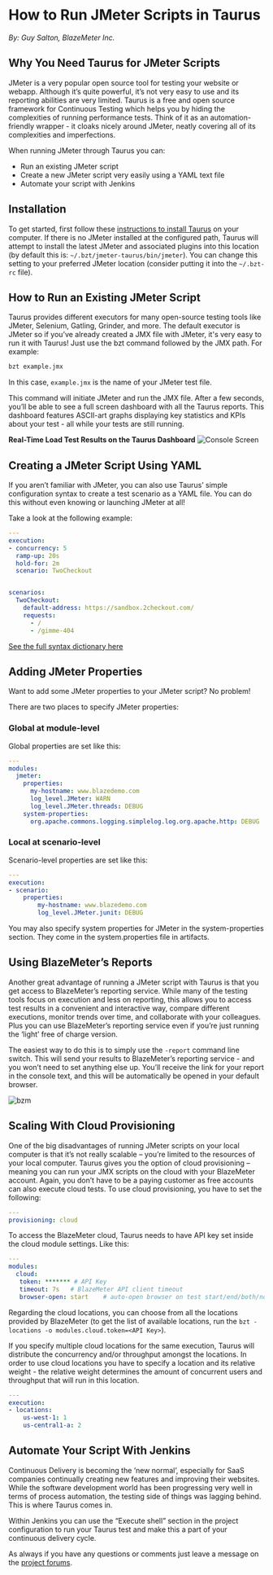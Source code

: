 # How to Run JMeter Scripts in Taurus

_By: Guy Salton, BlazeMeter Inc._

## Why You Need Taurus for JMeter Scripts
JMeter is a very popular open source tool for testing your website or webapp. Although it’s quite powerful, it’s not very easy to use and its reporting abilities are very limited. Taurus is a free and open source framework for Continuous Testing which helps you by hiding the complexities of running performance tests. Think of it as an automation-friendly wrapper - it cloaks nicely around JMeter, neatly covering all of its complexities and imperfections. 

When running JMeter through Taurus you can:

 - Run an existing JMeter script
 - Create a new JMeter script very easily using a YAML text file
 - Automate your script with Jenkins

## Installation
To get started, first follow these [instructions to install Taurus](/docs/Installation/) on your computer. 
If there is no JMeter installed at the configured path, Taurus will attempt to install the latest JMeter and associated plugins into this location (by default this is: `~/.bzt/jmeter-taurus/bin/jmeter`). You can change this setting to your preferred JMeter location (consider putting it into the `~/.bzt-rc` file). 


## How to Run an Existing JMeter Script

Taurus provides different executors for many open-source testing tools like JMeter, Selenium, Gatling, Grinder, and more. The default executor is JMeter so if you’ve already created a JMX file with JMeter, it's very easy to run it with Taurus! Just use the bzt command followed by the JMX path. For example:

```bash
bzt example.jmx
```

In this case, `example.jmx` is the name of your JMeter test file.

This command will initiate JMeter and run the JMX file. After a few seconds, you’ll be able to see a full screen dashboard with all the Taurus reports. This dashboard features ASCII-art graphs displaying key statistics and KPIs about your test - all while your tests are still running. 


__Real-Time Load Test Results on the Taurus Dashboard__
![Console Screen](console2.png)


## Creating a JMeter Script Using YAML

If you aren’t familiar with JMeter, you can also use Taurus’ simple configuration syntax to create a test scenario as a YAML file. You can do this without even knowing or launching JMeter at all!  

Take a look at the following example:

```yaml
---
execution:
- concurrency: 5
  ramp-up: 20s
  hold-for: 2m
  scenario: TwoCheckout


scenarios:
  TwoCheckout:
    default-address: https://sandbox.2checkout.com/
    requests: 
      - /
      - /gimme-404
```

[See the full syntax dictionary here](/docs/JMeter/#Building-Test-Plan-from-Config) 


## Adding JMeter Properties 

Want to add some JMeter properties to your JMeter script? No problem!

There are two places to specify JMeter properties: 

### Global at module-level 

Global properties are set like this:

```yaml
---
modules:
  jmeter:
    properties:
      my-hostname: www.blazedemo.com
      log_level.JMeter: WARN
      log_level.JMeter.threads: DEBUG
    system-properties:
      org.apache.commons.logging.simplelog.log.org.apache.http: DEBUG
```
### Local at scenario-level

Scenario-level properties are set like this:
```yaml
---
execution:
- scenario: 
    properties:
        my-hostname: www.blazedemo.com
        log_level.JMeter.junit: DEBUG
```

You may also specify system properties for JMeter in the system-properties section. They come in the system.properties file in artifacts.


## Using BlazeMeter’s Reports

Another great advantage of running a JMeter script with Taurus is that you get access to BlazeMeter’s reporting service. While many of the testing tools focus on execution and less on reporting, this allows you to access test results in a convenient and interactive way, compare different executions, monitor trends over time, and collaborate with your colleagues. Plus you can use BlazeMeter’s reporting service even if you’re just running the ‘light’ free of charge version. 

The easiest way to do this is to simply use the `-report` command line switch. This will send your results to BlazeMeter’s reporting service - and you won’t need to set anything else up. You’ll receive the link for your report in the console text, and this will be automatically be opened in your default browser.

![bzm](blazemeter1.png)

## Scaling With Cloud Provisioning

One of the big disadvantages of running JMeter scripts on your local computer is that it’s not really scalable – you’re limited to the resources of your local computer. Taurus gives you the option of cloud provisioning – meaning you can run your JMX scripts on the cloud with your BlazeMeter account. Again, you don’t have to be a paying customer as free accounts can also execute cloud tests. To use cloud provisioning, you have to set the following:

```yaml
---
provisioning: cloud
```

To access the BlazeMeter cloud, Taurus needs to have API key set inside the cloud module settings. Like this:

```yaml
---
modules:
  cloud:
   token: ******* # API Key
   timeout: 7s   # BlazeMeter API client timeout
   browser-open: start    # auto-open browser on test start/end/both/none
```

Regarding the cloud locations, you can choose from all the locations provided by BlazeMeter (to get the list of available locations, run the `bzt -locations -o modules.cloud.token=<API Key>`).

If you specify multiple cloud locations for the same execution, Taurus will distribute the concurrency and/or throughput amongst the locations. In order to use cloud locations you have to specify a location and its relative weight - the relative weight determines the amount of concurrent users and throughput that will run in this location.

```yaml
---
execution:
- locations:
    us-west-1: 1
    us-central1-a: 2
```

## Automate Your Script With Jenkins

Continuous Delivery is becoming the ‘new normal’, especially for SaaS companies continually creating new features and improving their websites. While the software development world has been progressing very well in terms of process automation, the testing side of things was lagging behind.  This is where Taurus comes in.

Within Jenkins you can use the “Execute shell” section in the project configuration to run your Taurus test and make this a part of your continuous delivery cycle.


As always if you have any questions or comments just leave a message on the [project forums](/support/). 